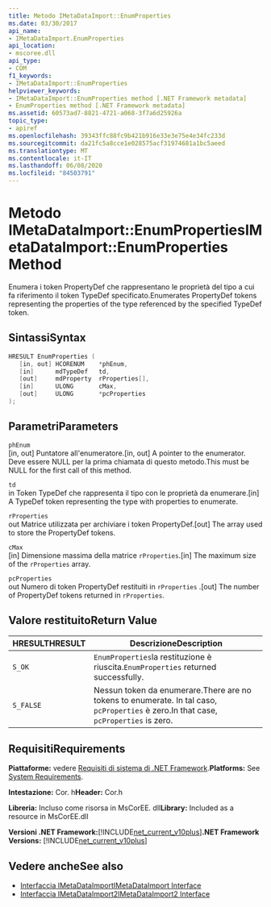 ```yaml
---
title: Metodo IMetaDataImport::EnumProperties
ms.date: 03/30/2017
api_name:
- IMetaDataImport.EnumProperties
api_location:
- mscoree.dll
api_type:
- COM
f1_keywords:
- IMetaDataImport::EnumProperties
helpviewer_keywords:
- IMetaDataImport::EnumProperties method [.NET Framework metadata]
- EnumProperties method [.NET Framework metadata]
ms.assetid: 60573ad7-8821-4721-a068-3f7a6d25926a
topic_type:
- apiref
ms.openlocfilehash: 39343ffc88fc9b421b916e33e3e75e4e34fc233d
ms.sourcegitcommit: da21fc5a8cce1e028575acf31974681a1bc5aeed
ms.translationtype: MT
ms.contentlocale: it-IT
ms.lasthandoff: 06/08/2020
ms.locfileid: "84503791"
---
```

# <a name="imetadataimportenumproperties-method"></a><span data-ttu-id="3b679-102">Metodo IMetaDataImport::EnumProperties</span><span class="sxs-lookup"><span data-stu-id="3b679-102">IMetaDataImport::EnumProperties Method</span></span>
<span data-ttu-id="3b679-103">Enumera i token PropertyDef che rappresentano le proprietà del tipo a cui fa riferimento il token TypeDef specificato.</span><span class="sxs-lookup"><span data-stu-id="3b679-103">Enumerates PropertyDef tokens representing the properties of the type referenced by the specified TypeDef token.</span></span>  
  
## <a name="syntax"></a><span data-ttu-id="3b679-104">Sintassi</span><span class="sxs-lookup"><span data-stu-id="3b679-104">Syntax</span></span>  
  
```cpp  
HRESULT EnumProperties (  
   [in, out] HCORENUM    *phEnum,  
   [in]      mdTypeDef   td,  
   [out]     mdProperty  rProperties[],  
   [in]      ULONG       cMax,  
   [out]     ULONG       *pcProperties  
);  
```  
  
## <a name="parameters"></a><span data-ttu-id="3b679-105">Parametri</span><span class="sxs-lookup"><span data-stu-id="3b679-105">Parameters</span></span>  
 `phEnum`  
 <span data-ttu-id="3b679-106">[in, out] Puntatore all'enumeratore.</span><span class="sxs-lookup"><span data-stu-id="3b679-106">[in, out] A pointer to the enumerator.</span></span> <span data-ttu-id="3b679-107">Deve essere NULL per la prima chiamata di questo metodo.</span><span class="sxs-lookup"><span data-stu-id="3b679-107">This must be NULL for the first call of this method.</span></span>  
  
 `td`  
 <span data-ttu-id="3b679-108">in Token TypeDef che rappresenta il tipo con le proprietà da enumerare.</span><span class="sxs-lookup"><span data-stu-id="3b679-108">[in] A TypeDef token representing the type with properties to enumerate.</span></span>  
  
 `rProperties`  
 <span data-ttu-id="3b679-109">out Matrice utilizzata per archiviare i token PropertyDef.</span><span class="sxs-lookup"><span data-stu-id="3b679-109">[out] The array used to store the PropertyDef tokens.</span></span>  
  
 `cMax`  
 <span data-ttu-id="3b679-110">[in] Dimensione massima della matrice `rProperties`.</span><span class="sxs-lookup"><span data-stu-id="3b679-110">[in] The maximum size of the `rProperties` array.</span></span>  
  
 `pcProperties`  
 <span data-ttu-id="3b679-111">out Numero di token PropertyDef restituiti in `rProperties` .</span><span class="sxs-lookup"><span data-stu-id="3b679-111">[out] The number of PropertyDef tokens returned in `rProperties`.</span></span>  
  
## <a name="return-value"></a><span data-ttu-id="3b679-112">Valore restituito</span><span class="sxs-lookup"><span data-stu-id="3b679-112">Return Value</span></span>  
  
|<span data-ttu-id="3b679-113">HRESULT</span><span class="sxs-lookup"><span data-stu-id="3b679-113">HRESULT</span></span>|<span data-ttu-id="3b679-114">Descrizione</span><span class="sxs-lookup"><span data-stu-id="3b679-114">Description</span></span>|  
|-------------|-----------------|  
|`S_OK`|<span data-ttu-id="3b679-115">`EnumProperties`la restituzione è riuscita.</span><span class="sxs-lookup"><span data-stu-id="3b679-115">`EnumProperties` returned successfully.</span></span>|  
|`S_FALSE`|<span data-ttu-id="3b679-116">Nessun token da enumerare.</span><span class="sxs-lookup"><span data-stu-id="3b679-116">There are no tokens to enumerate.</span></span> <span data-ttu-id="3b679-117">In tal caso, `pcProperties` è zero.</span><span class="sxs-lookup"><span data-stu-id="3b679-117">In that case, `pcProperties` is zero.</span></span>|  
  
## <a name="requirements"></a><span data-ttu-id="3b679-118">Requisiti</span><span class="sxs-lookup"><span data-stu-id="3b679-118">Requirements</span></span>  
 <span data-ttu-id="3b679-119">**Piattaforme:** vedere [Requisiti di sistema di .NET Framework](../../get-started/system-requirements.md).</span><span class="sxs-lookup"><span data-stu-id="3b679-119">**Platforms:** See [System Requirements](../../get-started/system-requirements.md).</span></span>  
  
 <span data-ttu-id="3b679-120">**Intestazione:** Cor. h</span><span class="sxs-lookup"><span data-stu-id="3b679-120">**Header:** Cor.h</span></span>  
  
 <span data-ttu-id="3b679-121">**Libreria:** Incluso come risorsa in MsCorEE. dll</span><span class="sxs-lookup"><span data-stu-id="3b679-121">**Library:** Included as a resource in MsCorEE.dll</span></span>  
  
 <span data-ttu-id="3b679-122">**Versioni .NET Framework:**[!INCLUDE[net_current_v10plus](../../../../includes/net-current-v10plus-md.md)]</span><span class="sxs-lookup"><span data-stu-id="3b679-122">**.NET Framework Versions:** [!INCLUDE[net_current_v10plus](../../../../includes/net-current-v10plus-md.md)]</span></span>  
  
## <a name="see-also"></a><span data-ttu-id="3b679-123">Vedere anche</span><span class="sxs-lookup"><span data-stu-id="3b679-123">See also</span></span>

- [<span data-ttu-id="3b679-124">Interfaccia IMetaDataImport</span><span class="sxs-lookup"><span data-stu-id="3b679-124">IMetaDataImport Interface</span></span>](imetadataimport-interface.md)
- [<span data-ttu-id="3b679-125">Interfaccia IMetaDataImport2</span><span class="sxs-lookup"><span data-stu-id="3b679-125">IMetaDataImport2 Interface</span></span>](imetadataimport2-interface.md)
